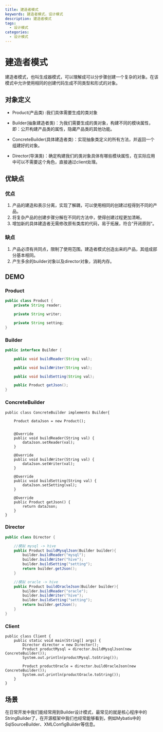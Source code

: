```yaml
---
title: 建造者模式
keywords: 建造者模式，设计模式
description: 建造者模式 
tags:
  - 设计模式
categories:
  - 设计模式
---
```



# 建造者模式

建造者模式，也叫生成器模式，可以理解成可以分步骤创建一个复杂的对象。在该模式中允许使用相同的创建代码生成不同类型和形式的对象。


## 对象定义

- Product(产品类) :我们具体需要生成的类对象

- Builder(抽象建造者类)：为我们需要生成的类对象，构建不同的模块属性，即：公开构建产品类的属性，隐藏产品类的其他功能。

- ConcreteBuilder(具体建造者类)：实现抽象类定义的所有方法，并返回一个组建好的对象。

- Director(导演类)：确定构建我们的类对象具体有哪些模块属性，在实际应用中可以不需要这个角色，直接通过client处理。

## 优缺点

### 优点

1. 产品的建造和表示分离，实现了解耦，可以使用相同的创建过程得到不同的产品。
2. 将复杂产品的创建步骤分解在不同的方法中，使得创建过程更加清晰。
3. 增加新的具体建造者无需修改原有类库的代码，易于拓展，符合“开闭原则“。

### 缺点

1. 产品必须有共同点，限制了使用范围。建造者模式创造出来的产品，其组成部分基本相同。
2. 产生多余的builder对象以及director对象，消耗内存。


## DEMO

### Product

```java
public class Product {
    private String reader;

    private String writer;

    private String setting;
}
```

### Builder

```java
public interface Builder {

    public void buildReader(String val);

    public void buildWriter(String val);

    public void buildSetting(String val);

    public Product getJson();
}
```


### ConcreteBuilder

```
public class ConcreteBuilder implements Builder{

    Product dataJson = new Product();


    @Override
    public void buildReader(String val) {
        dataJson.setReader(val);
    }

    @Override
    public void buildWriter(String val) {
        dataJson.setWriter(val);
    }

    @Override
    public void buildSetting(String val) {
        dataJson.setSetting(val);
    }

    @Override
    public Product getJson() {
        return dataJson;
    }
}
```

### Director 

```java
public class Director {

    //模拟 mysql -> hive
    public Product buildMysqlJson(Builder builder){
        builder.buildReader("mysql");
        builder.buildWriter("hive");
        builder.buildSetting("setting");
        return builder.getJson();
    }

    //模拟 oracle -> hive
    public Product buildOracleJson(Builder builder){
        builder.buildReader("oracle");
        builder.buildWriter("hive");
        builder.buildSetting("setting");
        return builder.getJson();
    }
}
```

### Client

```
public class Client {
    public static void main(String[] args) {
        Director director = new Director();
        Product productMysql = director.buildMysqlJson(new ConcreteBuilder());
        System.out.println(productMysql.toString());

        Product productOracle = director.buildOracleJson(new ConcreteBuilder());
        System.out.println(productOracle.toString());
    }
}
```

## 场景

在日常开发中我们能经常用到Builder设计模式，最常见的就是核心程序中的StringBuilder了，在开源框架中我们也经常能够看到，例如Mybatis中的SqlSourceBuilder、XMLConfigBuilder等信息。



